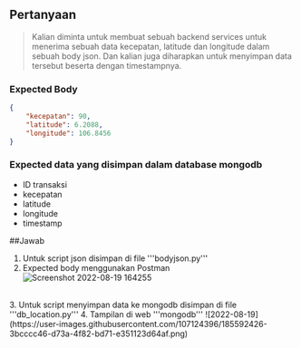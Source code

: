 ## Pertanyaan

> Kalian diminta untuk membuat sebuah backend services untuk menerima sebuah data kecepatan, latitude dan longitude dalam sebuah body json. Dan kalian juga diharapkan untuk menyimpan data tersebut beserta dengan timestampnya.

### Expected Body
```json
{
    "kecepatan": 90,
    "latitude": 6.2088,
    "longitude": 106.8456
}
```

### Expected data yang disimpan dalam database mongodb
* ID transaksi
* kecepatan
* latitude
* longitude
* timestamp

##Jawab
1. Untuk script json disimpan di file '''bodyjson.py'''
2. Expected body menggunakan Postman
![Screenshot 2022-08-19 164255](https://user-images.githubusercontent.com/107124396/185592075-229dbf83-aafe-4fc7-85d6-3c7d760d3b18.png)
<br>
3. Untuk script menyimpan data ke mongodb disimpan di file '''db_location.py'''
4. Tampilan di web '''mongodb'''
![2022-08-19](https://user-images.githubusercontent.com/107124396/185592426-3bcccc46-d73a-4f82-bd71-e351123d64af.png)

